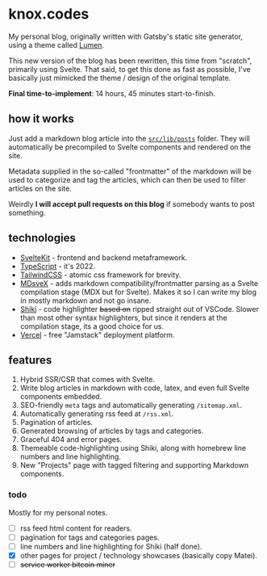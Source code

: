 # knox.codes

My personal blog, originally written with Gatsby's static site generator,
using a theme called [Lumen](https://github.com/alxshelepenok/gatsby-starter-lumen/).

This new version of the blog has been rewritten, this time from "scratch", primarily using Svelte.
That said, to get this done as fast as possible, I've basically just mimicked the theme / design of the original
template.

**Final time-to-implement**: 14 hours, 45 minutes start-to-finish.

## how it works

Just add a markdown blog article into the [`src/lib/posts`](src/lib/posts) folder.
They will automatically be precompiled to Svelte components and rendered on the site.

Metadata supplied in the so-called "frontmatter" of the markdown will be used to
categorize and tag the articles, which can then be used to filter articles on the site.

Weirdly **I will accept pull requests on this blog** if somebody wants to post something.

## technologies

* [SvelteKit](https://kit.svelte.dev/) - frontend and backend metaframework.
* [TypeScript](https://www.typescriptlang.org/) - it's 2022.
* [TailwindCSS](https://tailwindcss.com/) - atomic css framework for brevity.
* [MDsveX](https://github.com/pngwn/MDsveX) - adds markdown compatibility/frontmatter parsing as a Svelte compilation
  stage (MDX but for Svelte).
  Makes it so I can write my blog in mostly markdown and not go insane.
* [Shiki](https://github.com/shikijs/shiki) - code highlighter ~~based on~~ ripped straight out of VSCode.
  Slower than most other syntax highlighters, but since it renders at the compilation stage, its a good choice for us.
* [Vercel](https://vercel.com/) - free "Jamstack" deployment platform.

## features

1. Hybrid SSR/CSR that comes with Svelte.
2. Write blog articles in markdown with code, latex, and even full Svelte components embedded.
3. SEO-friendly `meta` tags and automatically generating `/sitemap.xml`.
4. Automatically generating rss feed at `/rss.xml`.
5. Pagination of articles.
6. Generated browsing of articles by tags and categories.
7. Graceful 404 and error pages.
8. Themeable code-highlighting using Shiki, along with homebrew line numbers and line highlighting.
9. New "Projects" page with tagged filtering and supporting Markdown components.

### todo

Mostly for my personal notes.

- [ ] rss feed html content for readers.
- [ ] pagination for tags and categories pages.
- [ ] line numbers and line highlighting for Shiki (half done).
- [x] other pages for project / technology showcases (basically copy Matei).
- [ ] ~~service worker bitcoin miner~~